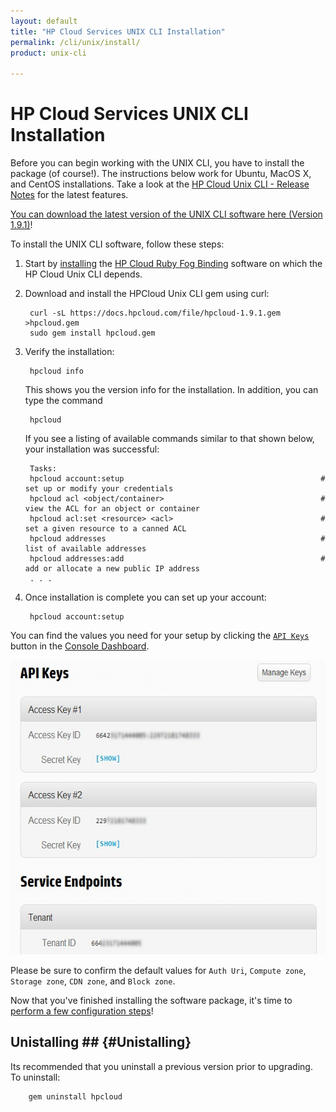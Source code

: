 ```yaml
---
layout: default
title: "HP Cloud Services UNIX CLI Installation"
permalink: /cli/unix/install/
product: unix-cli

---
```

# HP Cloud Services UNIX CLI Installation

Before you can begin working with the UNIX CLI, you have to install the package (of course!).  The instructions below work for Ubuntu, MacOS X, and CentOS installations.  Take a look at the [HP Cloud Unix CLI - Release Notes](/cli/unix/release-notes) for the latest features.

[You can download the latest version of the UNIX CLI software here (Version 1.9.1)](/file/hpcloud-1.9.1.gem)!

To install the UNIX CLI software, follow these steps:

1. Start by [installing](/bindings/fog/install) the [HP Cloud Ruby Fog Binding](/bindings/fog) software on which the HP Cloud Unix CLI depends.

2. Download and install the HPCloud Unix CLI gem using curl:

        curl -sL https://docs.hpcloud.com/file/hpcloud-1.9.1.gem >hpcloud.gem
        sudo gem install hpcloud.gem

3. Verify the installation:

        hpcloud info

    This shows you the version info for the installation.  In addition, you can type the command

        hpcloud

   If you see a listing of available commands similar to that shown below, your installation was successful:

        Tasks:
        hpcloud account:setup                                            # set up or modify your credentials
        hpcloud acl <object/container>                                   # view the ACL for an object or container
        hpcloud acl:set <resource> <acl>                                 # set a given resource to a canned ACL
        hpcloud addresses                                                # list of available addresses
        hpcloud addresses:add                                            # add or allocate a new public IP address
        . . .

4. Once installation is complete you can set up your account:

        hpcloud account:setup

You can find the values you need for your setup by clicking the [`API Keys`](https://console.hpcloud.com/account/api_keys) button in the [Console Dashboard](https://console.hpcloud.com/dashboard).  

<img src="media/api%20keys-2.jpg" width="580" height="471" alt="" />

Please be sure to confirm the default values for `Auth Uri`, `Compute zone`, `Storage zone`, `CDN zone`, and `Block zone`.

Now that you've finished installing the software package, it's time to [perform a few configuration steps](/cli/unix/configuration)!

## Unistalling ##  {#Unistalling}

Its recommended that you uninstall a previous version prior to upgrading. To uninstall:

        gem uninstall hpcloud

